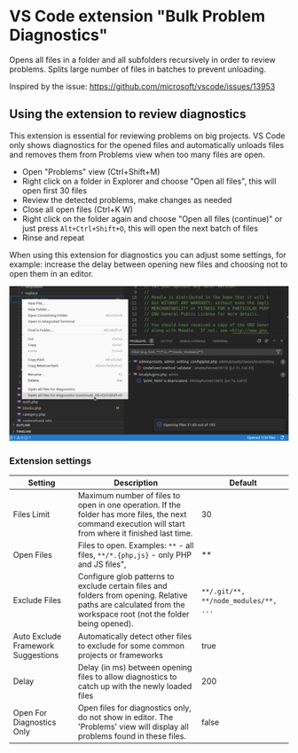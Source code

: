 # VS Code extension "Bulk Problem Diagnostics"

Opens all files in a folder and all subfolders recursively in order to
review problems. Splits large number of files in batches to prevent unloading.

Inspired by the issue:
https://github.com/microsoft/vscode/issues/13953

## Using the extension to review diagnostics

This extension is essential for reviewing problems on big projects. VS Code
only shows diagnostics for the opened files and automatically unloads files
and removes them from Problems view when too many files are open.

- Open "Problems" view (Ctrl+Shift+M)
- Right click on a folder in Explorer and choose "Open all files", this will open
  first 30 files
- Review the detected problems, make changes as needed
- Close all open files (Ctrl+K W)
- Right click on the folder again and choose "Open all files (continue)" or just
  press `Alt+Ctrl+Shift+O`, this will open the next batch of files
- Rinse and repeat

When using this extension for diagnostics you can adjust some settings, for example:
increase the delay between opening new files and choosing not to open them in an editor.

![Open All Files example](https://raw.githubusercontent.com/marinaglancy/vscode-bulk-problem-diagnostics/master/media/bulk-problem-diagnostics.png)

### Extension settings

| Setting                            | Description                                                                                                                                                     | Default                                   |
|------------------------------------|-----------------------------------------------------------------------------------------------------------------------------------------------------------------|-------------------------------------------|
| Files Limit                        | Maximum number of files to open in one operation. If the folder has more files, the next command execution will start from where it finished last time.         | 30                                        |
| Open Files                         | Files to open. Examples: ```**``` - all files, ```**/*.{php,js}``` - only PHP and JS files",                                                                    | **                                        |
| Exclude Files                      | Configure glob patterns to exclude certain files and folders from opening. Relative paths are calculated from the workspace root (not the folder being opened). | ```**/.git/**, **/node_modules/**, ...``` |
| Auto Exclude Framework Suggestions | Automatically detect other files to exclude for some common projects or frameworks                                                                              | true                                      |
| Delay                              | Delay (in ms) between opening files to allow diagnostics to catch up with the newly loaded files                                                                | 200                                       |
| Open For Diagnostics Only          | Open files for diagnostics only, do not show in editor. The 'Problems' view will display all problems found in these files.                                     | false                                     |